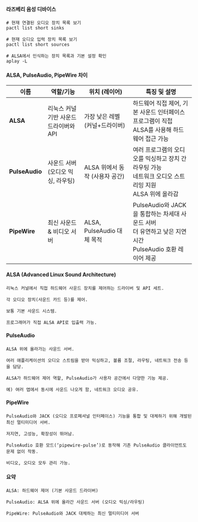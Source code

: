 #### 라즈베리 음성 디바이스

```less
# 현재 연결된 오디오 장치 목록 보기
pactl list short sinks

# 현재 오디오 입력 장치 목록 보기
pactl list short sources

# ALSA에서 인식하는 장치 목록과 기본 설정 확인
aplay -L
```

#### ALSA, PulseAudio, PipeWire 차이

| 이름             | 역할/기능                   | 위치 (레이어)               | 특징 및 설명                                                                      |
| -------------- | ----------------------- | ---------------------- | ---------------------------------------------------------------------------- |
| **ALSA**       | 리눅스 커널 기반 사운드 드라이버와 API | 가장 낮은 레벨 (커널+드라이버)     | 하드웨어 직접 제어, 기본 사운드 인터페이스<br>프로그램이 직접 ALSA를 사용해 하드웨어 접근 가능                    |
| **PulseAudio** | 사운드 서버 (오디오 믹싱, 라우팅)    | ALSA 위에서 동작 (사용자 공간)   | 여러 프로그램의 오디오를 믹싱하고 장치 간 라우팅 가능<br>네트워크 오디오 스트리밍 지원<br>ALSA 위에 올라감            |
| **PipeWire**   | 최신 사운드 & 비디오 서버         | ALSA, PulseAudio 대체 목적 | PulseAudio와 JACK을 통합하는 차세대 사운드 서버<br>더 유연하고 낮은 지연 시간<br>PulseAudio 호환 레이어 제공 |


#### ALSA (Advanced Linux Sound Architecture)
```less
리눅스 커널에서 직접 하드웨어 사운드 장치를 제어하는 드라이버 및 API 세트.

각 오디오 장치(사운드 카드 등)를 제어.

보통 기본 사운드 시스템.

프로그래머가 직접 ALSA API로 입출력 가능.
```


#### PulseAudio
```less
ALSA 위에 올라가는 사운드 서버.

여러 애플리케이션의 오디오 스트림을 받아 믹싱하고, 볼륨 조절, 라우팅, 네트워크 전송 등을 담당.

ALSA가 하드웨어 제어 역할, PulseAudio가 사용자 공간에서 다양한 기능 제공.

예) 여러 앱에서 동시에 사운드 나오게 함, 네트워크 오디오 공유.
```

#### PipeWire
```less
PulseAudio와 JACK (오디오 프로페셔널 인터페이스) 기능을 통합 및 대체하기 위해 개발된 최신 멀티미디어 서버.

저지연, 고성능, 확장성이 뛰어남.

PulseAudio 호환 모드(‘pipewire-pulse’)로 동작해 기존 PulseAudio 클라이언트도 문제 없이 작동.

비디오, 오디오 모두 관리 가능.
```

#### 요약
```less
ALSA: 하드웨어 제어 (기본 사운드 드라이버)

PulseAudio: ALSA 위에 올라간 사운드 서버 (오디오 믹싱/라우팅)

PipeWire: PulseAudio와 JACK 대체하는 최신 멀티미디어 서버
```



